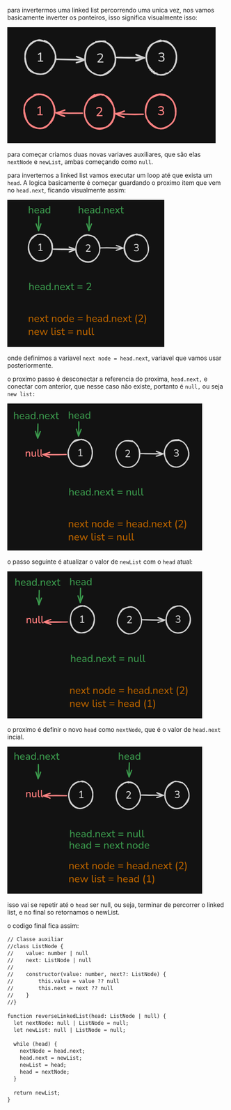 para invertermos uma linked list percorrendo uma unica vez, nos vamos basicamente inverter os ponteiros, isso significa visualmente isso:

![image.png](images/image.png)

para começar criamos duas novas variaves auxiliares, que são elas `nextNode` e `newList`, ambas começando como `null`.

para invertemos a linked list vamos executar um loop até que exista um `head`. A logica basicamente é começar guardando o proximo item que vem no `head.next`, ficando visualmente assim:

![image.png](images/image-0.png)

onde definimos a variavel `next node = head.next`, variavel que vamos usar posteriormente.

o proximo passo é desconectar a referencia do proxima, `head.next,` e conectar com anterior, que nesse caso não existe, portanto é `null,` ou seja `new list:`

![image.png](images/image-1.png)

o passo seguinte é atualizar o valor de `newList` com o `head` atual:

![image.png](images/image-2.png)

o proximo é definir o novo `head` como `nextNode`, que é o valor de `head.next` incial.

![image.png](images/image-3.png)

isso vai se repetir até o `head` ser null, ou seja, terminar de percorrer o linked list, e no final so retornamos o newList.

o codigo final fica assim:

```tsx
// Classe auxiliar
//class ListNode {
//    value: number | null
//    next: ListNode | null
//
//    constructor(value: number, next?: ListNode) {
//        this.value = value ?? null
//        this.next = next ?? null
//    }
//}

function reverseLinkedList(head: ListNode | null) {
  let nextNode: null | ListNode = null;
  let newList: null | ListNode = null;

  while (head) {
    nextNode = head.next;
    head.next = newList;
    newList = head;
    head = nextNode;
  }

  return newList;
}
```
